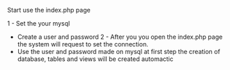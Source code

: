 Start use the index.php page

1 - Set the your mysql
  * Create a user and password
2 - After you you open the index.php page the system will request to set the connection.
  * Use the user and password made on mysql at first step the creation of database, tables and views will be created automactic
